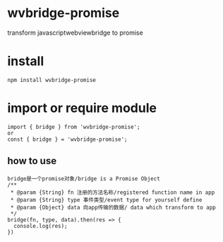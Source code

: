 # wvbridge-promise
transform javascriptwebviewbridge to promise
# install
`npm install wvbridge-promise`
# import or require module
```
import { bridge } from 'wvbridge-promise';
or
const { bridge } = 'wvbridge-promise';
```
## how to use
```
bridge是一个promise对象/bridge is a Promise Object
/**
 * @param {String} fn 注册的方法名称/registered function name in app
 * @param {String} type 事件类型/event type for yourself define
 * @param {Object} data 向app传输的数据/ data which transform to app
 */
bridge(fn, type, data).then(res => {
  console.log(res);
})
```
